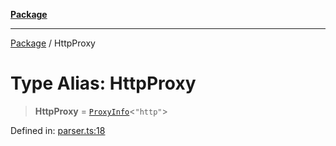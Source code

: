 [**Package**](../README.md)

***

[Package](../globals.md) / HttpProxy

# Type Alias: HttpProxy

> **HttpProxy** = [`ProxyInfo`](ProxyInfo.md)\<`"http"`\>

Defined in: [parser.ts:18](https://github.com/AlexXanderGrib/proxy-master/blob/ca5aa337e3a3c6ac87453a9ce0f2477b801f4bc9/src/parser.ts#L18)
